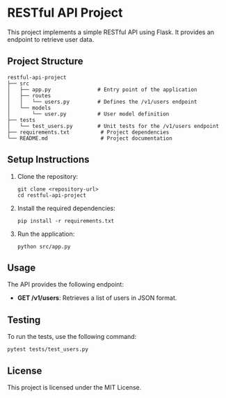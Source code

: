 # RESTful API Project

This project implements a simple RESTful API using Flask. It provides an endpoint to retrieve user data.

## Project Structure

```
restful-api-project
├── src
│   ├── app.py               # Entry point of the application
│   ├── routes
│   │   └── users.py         # Defines the /v1/users endpoint
│   └── models
│       └── user.py          # User model definition
├── tests
│   └── test_users.py        # Unit tests for the /v1/users endpoint
├── requirements.txt          # Project dependencies
└── README.md                 # Project documentation
```

## Setup Instructions

1. Clone the repository:
   ```
   git clone <repository-url>
   cd restful-api-project
   ```

2. Install the required dependencies:
   ```
   pip install -r requirements.txt
   ```

3. Run the application:
   ```
   python src/app.py
   ```

## Usage

The API provides the following endpoint:

- **GET /v1/users**: Retrieves a list of users in JSON format.

## Testing

To run the tests, use the following command:
```
pytest tests/test_users.py
```

## License

This project is licensed under the MIT License.